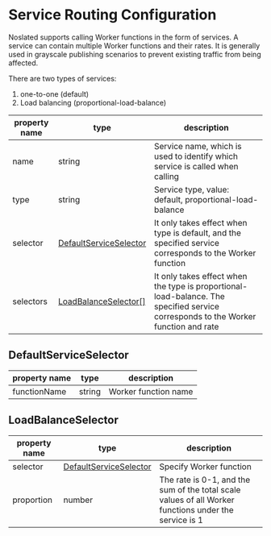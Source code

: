 # Service Routing Configuration
Noslated supports calling Worker functions in the form of services. A service can contain multiple Worker functions and their rates. It is generally used in grayscale publishing scenarios to prevent existing traffic from being affected.

There are two types of services:
1. one-to-one (default)
2. Load balancing (proportional-load-balance)

|property name|type|description|
|----|----|----|
|name|string|Service name, which is used to identify which service is called when calling|
|type|string|Service type, value: default, proportional-load-balance|
|selector|[DefaultServiceSelector](#defaultserviceselector)|It only takes effect when type is default, and the specified service corresponds to the Worker function|
|selectors|[LoadBalanceSelector\[\]](#loadbalanceselector)|It only takes effect when the type is proportional-load-balance. The specified service corresponds to the Worker function and rate|

## DefaultServiceSelector

|property name|type|description|
|----|----|----|
|functionName|string|Worker function name|

## LoadBalanceSelector

|property name|type|description|
|----|----|----|
|selector|[DefaultServiceSelector](#defaultserviceselector)|Specify Worker function|
|proportion|number|The rate is 0-1, and the sum of the total scale values ​​of all Worker functions under the service is 1|